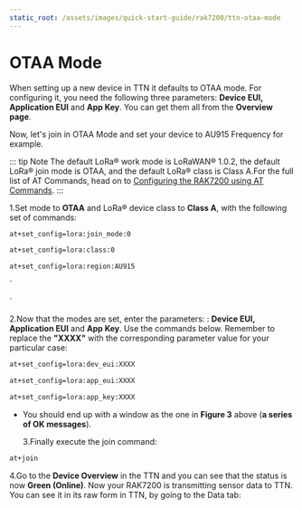 ```yaml
---
static_root: /assets/images/quick-start-guide/rak7200/ttn-otaa-mode
---
```


# OTAA Mode

When setting up a new device in TTN it defaults to OTAA mode. For configuring it, you need the following three parameters: **Device EUI, Application EUI** and **App Key**. You can get them all from the **Overview page**.

<rk-img
  :src="`${$frontmatter.static_root}/nt8drr212njdt10py0db.png`"
  width="100%"
  figure-number="1"
  caption="Device OTAA Parameters"
/>

Now, let's join in OTAA Mode and set your device to AU915 Frequency for example.

::: tip Note
The default LoRa® work mode is LoRaWAN® 1.0.2, the default LoRa® join mode is OTAA, and the default LoRa® class is Class A.For the full list of AT Commands, head on to [Configuring the RAK7200 using AT Commands](/en-us/quick-start/rak7200/configuring-the-rak7200).
:::

1.Set mode to **OTAA** and LoRa® device class to **Class A**, with the following set of commands:

```bash
at+set_config=lora:join_mode:0
```

```bash
at+set_config=lora:class:0
```

```bash
at+set_config=lora:region:AU915
```

`

`

<rk-img
  :src="`${$frontmatter.static_root}/bnax7ppemxgzwzwzibmw.jpg`"
  width="100%"
  figure-number="2"
  caption="Setting up the RAK7200 Operation Mode"
/>

2.Now that the modes are set, enter the parameters: : **Device EUI, Application EUI** and **App Key**. Use the commands below. Remember to replace the **"XXXX"** with the corresponding parameter value for your particular case:

```bash
at+set_config=lora:dev_eui:XXXX
```

```bash
at+set_config=lora:app_eui:XXXX
```

```bash
at+set_config=lora:app_key:XXXX
```

<rk-img
  :src="`${$frontmatter.static_root}/u6bvilfgirchkipjzcvm.jpg`"
  width="100%"
  figure-number="3"
  caption="Setting up the RAK7200 OTAA Parameters"
/>

- You should end up with a window as the one in **Figure 3** above (**a series of OK messages**).

  3.Finally execute the join command:

```bash
at+join
```

<rk-img
  :src="`${$frontmatter.static_root}/fbrritkvpvvzvl69xosg.jpg`"
  width="100%"
  figure-number="4"
  caption="Join Command"
/>

4.Go to the **Device Overview** in the TTN and you can see that the status is now **Green (Online)**. Now your RAK7200 is transmitting sensor data to TTN. You can see it in its raw form in TTN, by going to the Data tab:

<rk-img
  :src="`${$frontmatter.static_root}/qw27owcgw812gsf2bcc1.png`"
  width="100%"
  figure-number="5"
  caption="Device Application Data"
/>
